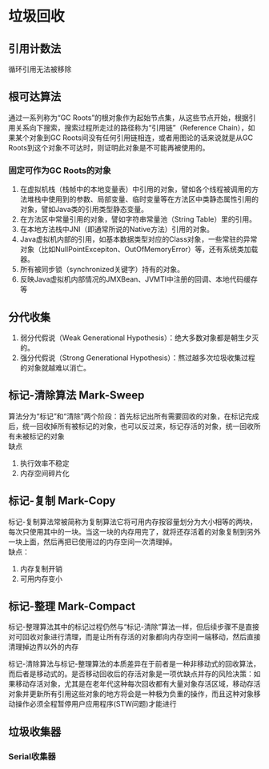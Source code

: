 # 垃圾回收

## 引用计数法

循环引用无法被移除

## 根可达算法

通过一系列称为“GC Roots”的根对象作为起始节点集，从这些节点开始，根据引用关系向下搜索，搜索过程所走过的路径称为“引用链”（Reference Chain），如果某个对象到GC Roots间没有任何引用链相连，或者用图论的话来说就是从GC Roots到这个对象不可达时，则证明此对象是不可能再被使用的。

### 固定可作为GC Roots的对象
1. 在虚拟机栈（栈帧中的本地变量表）中引用的对象，譬如各个线程被调用的方法堆栈中使用到的参数、局部变量、临时变量等在方法区中类静态属性引用的对象，譬如Java类的引用类型静态变量。
2. 在方法区中常量引用的对象，譬如字符串常量池（String Table）里的引用。
3. 在本地方法栈中JNI（即通常所说的Native方法）引用的对象。
4. Java虚拟机内部的引用，如基本数据类型对应的Class对象，一些常驻的异常对象（比如NullPointExcepiton、OutOfMemoryError）等，还有系统类加载器。
5. 所有被同步锁（synchronized关键字）持有的对象。
6. 反映Java虚拟机内部情况的JMXBean、JVMTI中注册的回调、本地代码缓存等

## 分代收集
1. 弱分代假说（Weak Generational Hypothesis）：绝大多数对象都是朝生夕灭的。
2. 强分代假说（Strong Generational Hypothesis）：熬过越多次垃圾收集过程的对象就越难以消亡。

## 标记-清除算法 Mark-Sweep

算法分为“标记”和“清除”两个阶段：首先标记出所有需要回收的对象，在标记完成后，统一回收掉所有被标记的对象，也可以反过来，标记存活的对象，统一回收所有未被标记的对象  
缺点  
1. 执行效率不稳定
2. 内存空间碎片化

## 标记-复制 Mark-Copy

标记-复制算法常被简称为复制算法它将可用内存按容量划分为大小相等的两块，每次只使用其中的一块。当这一块的内存用完了，就将还存活着的对象复制到另外一块上面，然后再把已使用过的内存空间一次清理掉。  
缺点：
1. 内存复制开销
2. 可用内存变小

## 标记-整理 Mark-Compact

标记-整理算法其中的标记过程仍然与“标记-清除”算法一样，但后续步骤不是直接对可回收对象进行清理，而是让所有存活的对象都向内存空间一端移动，然后直接清理掉边界以外的内存  

标记-清除算法与标记-整理算法的本质差异在于前者是一种非移动式的回收算法，而后者是移动式的。是否移动回收后的存活对象是一项优缺点并存的风险决策：如果移动存活对象，尤其是在老年代这种每次回收都有大量对象存活区域，移动存活对象并更新所有引用这些对象的地方将会是一种极为负重的操作，而且这种对象移动操作必须全程暂停用户应用程序(STW问题)才能进行

## 垃圾收集器

### Serial收集器